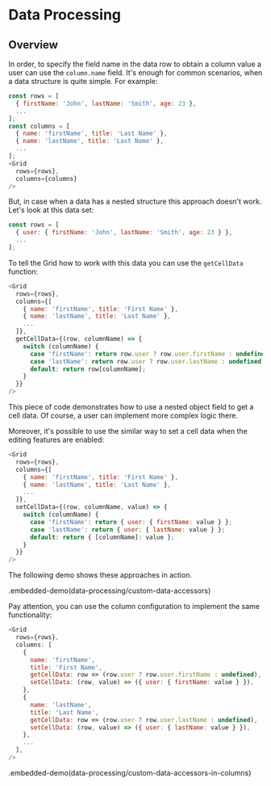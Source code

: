 # Data Processing

## Overview

In order, to specify the field name in the data row to obtain a column value a user can use the `column.name` field. It's enough for common scenarios, when a data structure is quite simple. For example:

```js
const rows = [
  { firstName: 'John', lastName: 'Smith', age: 23 },
  ...
];
const columns = [
  { name: 'firstName', title: 'Last Name' },
  { name: 'lastName', title: 'Last Name' },
  ...
];
<Grid
  rows={rows},
  columns={columns}
/>
```

But, in case when a data has a nested structure this approach doesn't work. Let's look at this data set:

```js
const rows = [
  { user: { firstName: 'John', lastName: 'Smith', age: 23 } },
  ...
];
```

To tell the Grid how to work with this data you can use the `getCellData` function:

```js
<Grid
  rows={rows},
  columns={[
    { name: 'firstName', title: 'First Name' },
    { name: 'lastName', title: 'Last Name' },
    ...
  ]},
  getCellData={(row, columnName) => {
    switch (columnName) {
      case 'firstName': return row.user ? row.user.firstName : undefined;
      case 'lastName': return row.user ? row.user.lastName : undefined;
      default: return row[columnName];
    }
  }}
/>
```

This piece of code demonstrates how to use a nested object field to get a cell data. Of course, a user can implement more complex logic there.

Moreover, it's possible to use the similar way to set a cell data when the editing features are enabled:

```js
<Grid
  rows={rows},
  columns={[
    { name: 'firstName', title: 'First Name' },
    { name: 'lastName', title: 'Last Name' },
    ...
  ]},
  setCellData={(row, columnName, value) => {
    switch (columnName) {
      case 'firstName': return { user: { firstName: value } };
      case 'lastName': return { user: { lastName: value } };
      default: return { [columnName]: value };
    }
  }}
/>
```

The following demo shows these approaches in action.

.embedded-demo(data-processing/custom-data-accessors)

Pay attention, you can use the column configuration to implement the same functionality:

```js
<Grid
  rows={rows},
  columns: [
    {
      name: 'firstName',
      title: 'First Name',
      getCellData: row => (row.user ? row.user.firstName : undefined),
      setCellData: (row, value) => ({ user: { firstName: value } }),
    },
    {
      name: 'lastName',
      title: 'Last Name',
      getCellData: row => (row.user ? row.user.lastName : undefined),
      setCellData: (row, value) => ({ user: { lastName: value } }),
    },
    ...
  ],
/>
```

.embedded-demo(data-processing/custom-data-accessors-in-columns)
